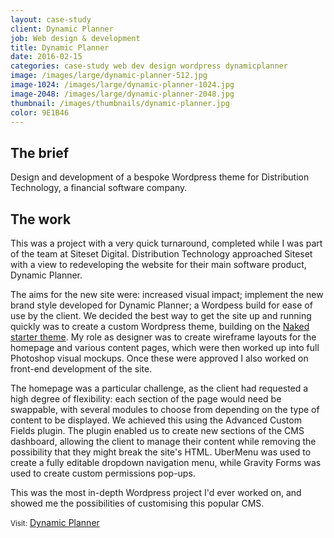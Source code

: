 ```yaml
---
layout: case-study
client: Dynamic Planner
job: Web design & development
title: Dynamic Planner
date: 2016-02-15
categories: case-study web dev design wordpress dynamicplanner
image: /images/large/dynamic-planner-512.jpg
image-1024: /images/large/dynamic-planner-1024.jpg
image-2048: /images/large/dynamic-planner-2048.jpg
thumbnail: /images/thumbnails/dynamic-planner.jpg
color: 9E1B46
---
```

## The brief
Design and development of a bespoke Wordpress theme for Distribution Technology, a financial software company.

## The work
This was a project with a very quick turnaround, completed while I was part of the team at Siteset Digital. Distribution Technology approached Siteset with a view to redeveloping the website for their main software product, Dynamic Planner.

The aims for the new site were: increased visual impact; implement the new brand style developed for Dynamic Planner; a Wordpess build for ease of use by the client. We decided the best way to get the site up and running quickly was to create a custom Wordpress theme, building on the [Naked starter theme][1]. My role as designer was to create wireframe layouts for the homepage and various content pages, which were then worked up into full Photoshop visual mockups. Once these were approved I also worked on front-end development of the site.

The homepage was a particular challenge, as the client had requested a high degree of flexibility: each section of the page would need be swappable, with several modules to choose from depending on the type of content to be displayed. We achieved this using the Advanced Custom Fields plugin. The plugin enabled us to create new sections of the CMS dashboard, allowing the client to manage their content while removing the possibility that they might break the site's HTML. UberMenu was used to create a fully editable dropdown navigation menu, while Gravity Forms was used to create custom permissions pop-ups.

This was the most in-depth Wordpress project I'd ever worked on, and showed me the possibilities of customising this popular CMS.

<small>Visit:</small> [Dynamic Planner][2]

[1]: http://naked-wordpress.bckmn.com "Naked Wordpress theme"
[2]: http://dynamicplanner.com "Dynamic Planner"